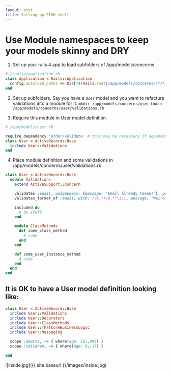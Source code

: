 ```yaml
---
layout: post
title: Setting up FISH shell
---
```

# Use Module namespaces to keep your models skinny and DRY

1. Set up your rails 4 app to load subfolders of /app/models/concerns

```ruby
# /config/application.rb
class Application < Rails::Application
  config.autoload_paths += Dir["#{Rails.root}/app/models/concerns/**/*.rb"]
end
```

2. Set up subfolders.
Say you have a `User` model and you want to refacture validations into a module for it.
  `mkdir /app/models/concerns/user`
  `touch /app/models/concerns/user/validations.rb`

3. Require this module in User model definition

```ruby
# /app/models/user.rb

require_dependency 'order/validate' # this may be necessary if dependency breakage occurs
class User < ActiveRecord::Base
  include User::Validations
end
```

4. Place module definition and some validations in /app/models/concerns/user/validations.rb

```ruby
class User < ActiveRecord::Base
  module Validations
    extend ActiveSupport::Concern

    validates :email, uniqueness: {message: "Email already taken!"}, presence: {message: "Email must be present!"}
    validates_format_of :email, with: /\A.*?\@.*?\Z/i, message: "Weird email"

    included do
      # do stuff
    end

    module ClassMethods
      def some_class_method
        # code
      end
    end

    def some_user_instance_method
      # code
    end
  end
end
```

## It is OK to have a User model definition looking like:

```ruby
class User < ActiveRecord::Base
  include User::Validations
  include User::Decorators
  include User::ClassMethods
  include User::ThatCoreBusinessLogic
  include User::Messaging

  scope :adults, -> { where(age: 18..999) }
  scope :children, -> { where(age: 0..17) }

end
```

![inside.jpg]({{ site.baseurl }}/images/inside.jpg)
